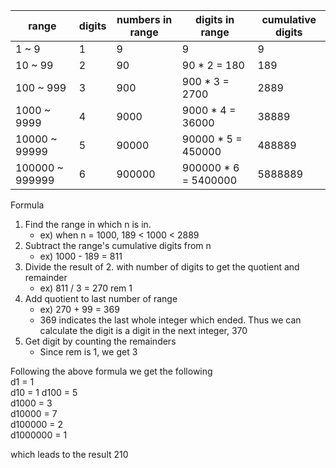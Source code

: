 range | digits | numbers in range | digits in range | cumulative digits
---|---|---|---|---
1 ~ 9 | 1 | 9 | 9 | 9
10 ~ 99 | 2 | 90 | 90 * 2 = 180 | 189
100 ~ 999 | 3 | 900 | 900 * 3 = 2700 | 2889
1000 ~ 9999 | 4 | 9000 | 9000 * 4 = 36000 | 38889
10000 ~ 99999 | 5 | 90000 | 90000 * 5 = 450000 | 488889
100000 ~ 999999 | 6 | 900000 | 900000 * 6 = 5400000 | 5888889
  
Formula  
1. Find the range in which n is in.
    - ex) when n = 1000, 189 < 1000 < 2889
2. Subtract the range's cumulative digits from n
    - ex) 1000 - 189 = 811
3. Divide the result of 2. with number of digits to get the quotient and remainder
    - ex) 811 / 3 = 270 rem 1
4. Add quotient to last number of range
    - ex) 270 + 99 = 369
    - 369 indicates the last whole integer which ended. Thus we can calculate the digit is a digit in the next integer, 370
5. Get digit by counting the remainders
    - Since rem is 1, we get 3

Following the above formula we get the following  
d1 = 1  
d10 = 1
d100 = 5  
d1000 = 3  
d10000 = 7  
d100000 = 2  
d1000000 = 1  

which leads to the result 210  

